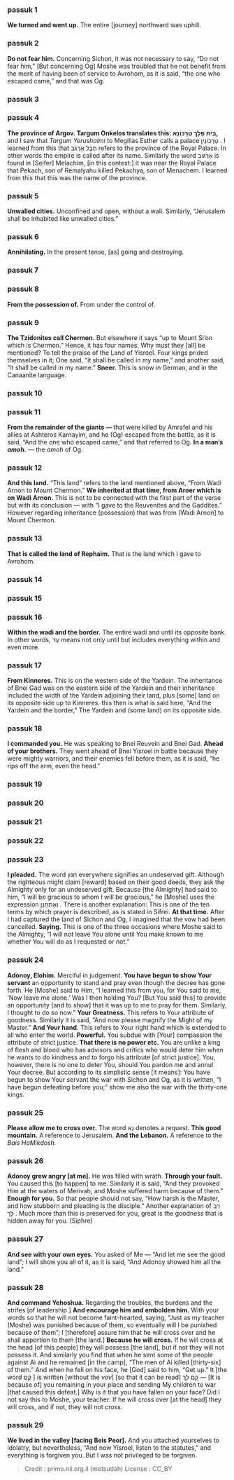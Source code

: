 
### passuk 1
<b>We turned and went up.</b> The entire [journey] northward was uphill.

### passuk 2
<b>Do not fear him.</b> Concerning Sichon, it was not necessary to say, “Do not fear him,” [But concerning Og] Moshe was troubled that he not benefit from the merit of having been of service to Avrohom, as it is said, “the one who escaped came,” and that was Og. 

### passuk 3

### passuk 4
<b>The province of Argov. Targum Onkelos translates this: בֵּית פָּלָך טְרָכוֹנָא,</b> and I saw that <i>Targum Yerushalmi</i> to Megillas Esther calls a palace טְרָכוֹנִין . <i data-commentator="Siftei Chakhamim" data-label="⚬"></i>I learned from this that חֶבֶל אַרְגֹּב refers to the province of the Royal Palace. <i data-commentator="Siftei Chakhamim" data-label="⚬"></i>In other words the empire is called after its name. Similarly the word אַרְגּוֹב is found in [Seifer] Melachim, [in this context:] it was near the Royal Palace that Pekach, son of Remalyahu killed Pekachya, son of Menachem. I learned from this that this was the name of the province. 

### passuk 5
<b>Unwalled cities.</b> Unconfined and open, without a wall. Similarly, “Jerusalem shall be inhabited like unwalled cities.” 

### passuk 6
<b>Annihilating.</b> In the present tense, [as] going and destroying. 

### passuk 7

### passuk 8
<b>From the possession of.</b> From under the control of.

### passuk 9
<b>The Tzidonites call Chermon.</b> But elsewhere it says “up to Mount Si’on which is Chermon.” Hence, it has four names. Why must they [all] be mentioned? To tell the praise of the Land of Yisroel. Four kings prided themselves in it; One said, “it shall be called in my name,” and another said, “it shall be called in my name.” 
<b>Sneer.</b> <i data-commentator="Siftei Chakhamim" data-label="⚬"></i>This is snow in German, and in the Canaanite language. 

### passuk 10

### passuk 11
<b>From the remainder of the giants — </b> that were killed by Amrafel and his allies at Ashteros Karnayim, and he (Og) escaped from the battle, as it is said, “And the one who escaped came,” and that referred to Og. 
<b>In a man’s <i>amoh.</i></b> — <i data-commentator="Siftei Chakhamim" data-label="⚬"></i>the <i>amoh</i> of Og.

### passuk 12
<b>And this land.</b> “This land” refers to the land <i data-commentator="Siftei Chakhamim" data-label="⚬"></i>mentioned above, “From Wadi Arnon to Mount Chermon.” 
<b>We inherited at that time, from Aroer which is on Wadi Arnon.</b> <i data-commentator="Siftei Chakhamim" data-label="⚬"></i>This is not to be connected with the first part of the verse but with its conclusion — with “I gave to the Reuvenites and the Gaddites.” However regarding inheritance (possession) that was from [Wadi Arnon] to Mount Chermon. 

### passuk 13
<b>That is called the land of Rephaim.</b> <i data-commentator="Siftei Chakhamim" data-label="⚬"></i>That is the land which I gave to Avrohom.

### passuk 14

### passuk 15

### passuk 16
<b>Within the wadi and the border.</b> The entire wadi and <i data-commentator="Siftei Chakhamim" data-label="⚬"></i>until its opposite bank. In other words, עַד means not only until but includes everything within and even more. 

### passuk 17
<b>From Kinneres.</b> <i data-commentator="Siftei Chakhamim" data-label="⚬"></i>This is on the western side of the Yardein. The inheritance of Bnei Gad was on the eastern side of the Yardein and their inheritance included the width of the Yardein adjoining their land, plus [some] land on its opposite side up to Kinneres. this then is what is said here, “And the Yardein and the border,” The Yardein and (some land) on its opposite side. 

### passuk 18
<b>I commanded you.</b> <i data-commentator="Siftei Chakhamim" data-label="⚬"></i>He was speaking to Bnei Reuvein and Bnei Gad.
<b>Ahead of your brothers.</b> <i data-commentator="Siftei Chakhamim" data-label="⚬"></i>They went ahead of Bnei Yisroel in battle because they were mighty warriors, and their enemies fell before them, as it is said, “he rips off the arm, even the head.” 

### passuk 19

### passuk 20

### passuk 21

### passuk 22

### passuk 23
<b>I pleaded.</b> <i data-commentator="Siftei Chakhamim" data-label="⚬"></i>The word חִנוּן everywhere signifies an undeserved gift. Although the righteous might claim [reward] based on their good deeds, they ask the Almighty only for an undeserved gift. <i data-commentator="Siftei Chakhamim" data-label="⚬"></i>Because [the Almighty] had said to him, “I will be gracious to whom I will be gracious,” he [Moshe] uses the expression וְאֶתְחַנַּן . <i data-commentator="Siftei Chakhamim" data-label="⚬"></i>There is another explanation: This is one of the ten terms <i data-commentator="Siftei Chakhamim" data-label="⚬"></i>by which prayer is described, as is stated in Sifrei. 
<b>At that time.</b> <i data-commentator="Siftei Chakhamim" data-label="⚬"></i>After I had captured the land of Sichon and Og, <i data-commentator="Siftei Chakhamim" data-label="⚬"></i>I imagined that the vow had been cancelled. 
<b>Saying.</b> <i data-commentator="Siftei Chakhamim" data-label="⚬"></i>This is one of the three occasions where Moshe said to the Almighty, “I will not leave You alone until You make known to me whether You will do as I requested or not.” 

### passuk 24
<b>Adonoy, Elohim.</b> <i data-commentator="Siftei Chakhamim" data-label="⚬"></i>Merciful in judgement. 
<b>You have begun to show Your servant</b> <i data-commentator="Siftei Chakhamim" data-label="⚬"></i>an opportunity to stand and pray even though the decree has gone forth. He [Moshe] said to Him, “I learned this from you, for You said to me, ‘Now leave me alone.’ Was I then holding You? [But You said this] to provide an opportunity [and to show] that it was up to me to pray for them. Similarly, I thought to do so now.” 
<b>Your Greatness.</b> This refers to Your attribute of goodness. Similarly it is said, <i data-commentator="Siftei Chakhamim" data-label="⚬"></i>”And now please magnify the Might of my Master.” 
<b>And Your hand.</b> This refers to Your right hand <i data-commentator="Siftei Chakhamim" data-label="⚬"></i>which is extended to all who enter the world.
<b>Powerful.</b> <i data-commentator="Siftei Chakhamim" data-label="⚬"></i>You subdue with [Your] compassion the attribute of strict justice.
<b>That there is no power etc.</b> <i data-commentator="Siftei Chakhamim" data-label="⚬"></i>You are unlike a king of flesh and blood <i data-commentator="Siftei Chakhamim" data-label="⚬"></i>who has advisors and critics who would deter him when he wants to do kindness and to forgo his attribute [of strict justice]. You, however, there is no one to deter You, should You pardon me and annul Your decree. <i data-commentator="Siftei Chakhamim" data-label="⚬"></i>But according to its simplistic sense [it means]: You have begun to show Your servant the war with Sichon and Og, as it is written, “I have begun defeating before you;” show me also the war with the thirty-one kings. 

### passuk 25
<b>Please allow me to cross over.</b> <i data-commentator="Siftei Chakhamim" data-label="⚬"></i>The word נָא denotes a request.
<b>This good mountain.</b> <i data-commentator="Siftei Chakhamim" data-label="⚬"></i>A reference to Jerusalem.
<b>And the Lebanon.</b> <i data-commentator="Siftei Chakhamim" data-label="⚬"></i>A reference to the <i>Bais HaMikdosh.</i>

### passuk 26
<b>Adonoy grew angry [at me].</b> <i data-commentator="Siftei Chakhamim" data-label="⚬"></i>He was filled with wrath.
<b>Through your fault.</b> <i data-commentator="Siftei Chakhamim" data-label="⚬"></i>You caused this [to happen] to me. Similarly it is said, “And they provoked Him at the waters of Merivah, and Moshe suffered harm because of them.” 
<b>Enough for you.</b> <i data-commentator="Siftei Chakhamim" data-label="⚬"></i>So that people should not say, “How harsh is the Master, and how stubborn and pleading is the disciple.” <i data-commentator="Siftei Chakhamim" data-label="⚬"></i>Another explanation of רַב לָךְ . Much more than this is preserved for you, <i data-commentator="Siftei Chakhamim" data-label="⚬"></i>great is the goodness that is hidden away for you. (Siphre) 

### passuk 27
<b>And see with your own eyes.</b> You asked of Me — “And let me see the good land”;<i data-commentator="Siftei Chakhamim" data-label="⚬"></i> I will show you all of it, as it is said, “And Adonoy showed him all the land.” 

### passuk 28
<b>And command Yehoshua.</b> <i data-commentator="Siftei Chakhamim" data-label="⚬"></i>Regarding the troubles, the burdens and the strifes [of leadership.] 
<b>And encourage him and embolden him.</b> <i data-commentator="Siftei Chakhamim" data-label="⚬"></i>With your words so that he will not become faint-hearted, saying, “Just as my teacher (Moshe) was punished because of them, so eventually will I be punished because of them”; I [therefore] assure him that he will cross over and he shall apportion to them [the land.] 
<b>Because he will cross.</b> <i data-commentator="Siftei Chakhamim" data-label="⚬"></i>If he will cross at the head [of this people] they will possess [the land], but if not they will not possess it. And similarly you find that when he sent some of the people against Ai and he remained [in the camp], “The men of Ai killed [thirty-six] of them.” <i data-commentator="Siftei Chakhamim" data-label="⚬"></i>And when he fell on his face, he [God] said to him, “Get up.” <i data-commentator="Siftei Chakhamim" data-label="⚬"></i>It [the word קֻם ] is written [without the <i>vov</i>] [so that it can be read] קָם לָךְ — [It is because of] you remaining in your place and sending My children to war [that caused this defeat.] Why is it that you have fallen on your face? Did I not say this to Moshe, your teacher: If he will cross over [at the head] they will cross, and if not, they will not cross. 

### passuk 29
<b>We lived in the valley [facing Beis Peor].</b> <i data-commentator="Siftei Chakhamim" data-label="⚬"></i>And you attached yourselves to idolatry, but nevertheless, “And now Yisroel, listen to the statutes,” and everything is forgiven you. But I was not privileged to be forgiven. 

>Credit : primo.nli.org.il (metsudah)
>License : CC_BY